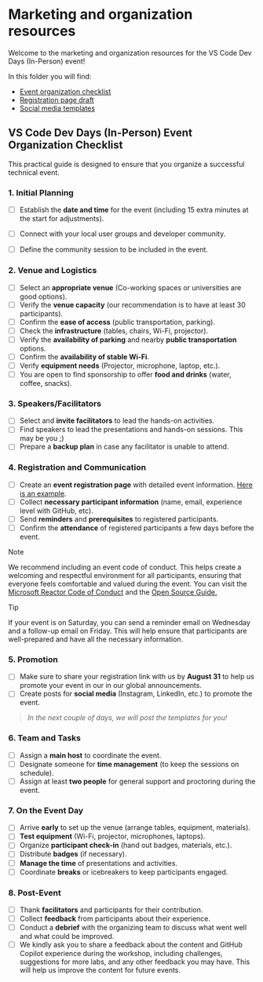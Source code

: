 # Marketing and organization resources

Welcome to the marketing and organization resources for the VS Code Dev Days (In-Person) event!

In this folder you will find:

- [Event organization checklist](#vs-code-dev-days-in-person-event-organization-checklist)
- [Registration page draft](registration-page-draft.md)
- [Social media templates](/templates)

## VS Code Dev Days (In-Person) Event Organization Checklist

This practical guide is designed to  ensure that you organize a successful technical event.

### 1. Initial Planning
- [ ] Establish the **date and time** for the event (including 15 extra minutes at the start for adjustments).
- [ ] Connect with your local user groups and developer community.
- [ ] Define the community session to be included in the event.


### 2. Venue and Logistics
- [ ] Select an **appropriate venue** (Co-working spaces or universities are good options).
- [ ] Verify the **venue capacity** (our recommendation is to have at least 30 participants).
- [ ] Confirm the **ease of access** (public transportation, parking).
- [ ] Check the **infrastructure** (tables, chairs, Wi-Fi, projector).
- [ ] Verify the **availability of parking** and nearby **public transportation** options.
- [ ] Confirm the **availability of stable Wi-Fi**.
- [ ] Verify **equipment needs** (Projector, microphone, laptop, etc.).
- [ ] You are open to find sponsorship to offer **food and drinks** (water, coffee, snacks).

### 3. Speakers/Facilitators
- [ ] Select and **invite facilitators** to lead the hands-on activities.
- [ ] Find speakers to lead the presentations and hands-on sessions. This may be you ;)
- [ ] Prepare a **backup plan** in case any facilitator is unable to attend.

### 4. Registration and Communication
- [ ] Create an **event registration page** with detailed event information. [Here is an example](registration-page-draft.md).
- [ ] Collect **necessary participant information** (name, email, experience level with GitHub, etc).
- [ ] Send **reminders** and **prerequisites** to registered participants.
- [ ] Confirm the **attendance** of registered participants a few days before the event.

> [!NOTE]  
> We recommend including an event code of conduct. This helps create a welcoming and respectful environment for all participants, ensuring that everyone feels comfortable and valued during the event. You can visit the [Microsoft Reactor Code of Conduct](https://developer.microsoft.com/en-us/reactor/codeofconduct/) and the [Open Source Guide.](https://opensource.guide/code-of-conduct/)

> [!TIP]
> If your event is on Saturday, you can send a reminder email on Wednesday and a follow-up email on Friday. This will help ensure that participants are well-prepared and have all the necessary information.

### 5. Promotion
- [ ] Make sure to share your registration link with us by **August 31** to help us promote your event in our in our global announcements.
- [ ] Create posts for **social media** (Instagram, LinkedIn, etc.) to promote the event.
> _In the next couple of days, we will post the templates for you!_

### 6. Team and Tasks
- [ ] Assign a **main host** to coordinate the event.
- [ ] Designate someone for **time management** (to keep the sessions on schedule).
- [ ] Assign at least **two people** for general support and proctoring during the event.

### 7. On the Event Day
- [ ] Arrive **early** to set up the venue (arrange tables, equipment, materials).
- [ ] **Test equipment** (Wi-Fi, projector, microphones, laptops).
- [ ] Organize **participant check-in** (hand out badges, materials, etc.).
- [ ] Distribute **badges** (if necessary).
- [ ] **Manage the time** of presentations and activities.
- [ ] Coordinate **breaks** or icebreakers to keep participants engaged.

### 8. Post-Event
- [ ] Thank **facilitators** and participants for their contribution.
- [ ] Collect **feedback** from participants about their experience.
- [ ] Conduct a **debrief** with the organizing team to discuss what went well and what could be improved.
- [ ] We kindly ask you to share a feedback about the content and GitHub Copilot experience during the workshop, including challenges, suggestions for more labs, and any other feedback you may have. This will help us improve the content for future events.
